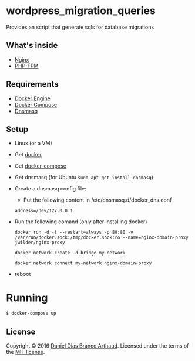 # wordpress_migration_queries

Provides an script that generate sqls for database migrations

## What's inside

* [Nginx](http://nginx.org/)
* [PHP-FPM](http://php-fpm.org/)

## Requirements

* [Docker Engine](https://docs.docker.com/installation/)
* [Docker Compose](https://docs.docker.com/compose/)
* [Dnsmasq](https://help.ubuntu.com/community/Dnsmasq)

## Setup
- Linux (or a VM)
- Get [docker](https://docker.com)
- Get [docker-compose](https://github.com/docker/compose)
- Get dnsmasq (for Ubuntu ```sudo apt-get install dnsmasq```)
- Create a dnsmasq config file:
  - Put the following content in /etc/dnsmasq.d/docker_dns.conf
  ```
  address=/dev/127.0.0.1
  ```
- Run the following comand (only after installing docker)

  ```
  docker run -d -t --restart=always -p 80:80 -v /var/run/docker.sock:/tmp/docker.sock:ro --name=nginx-domain-proxy jwilder/nginx-proxy
  ```

  ```
  docker network create -d bridge my-network
  ```

  ```
  docker network connect my-network nginx-domain-proxy
  ```

- reboot

# Running

```sh
$ docker-compose up
```

## License

Copyright &copy; 2016 [Daniel Dias Branco Arthaud](http://github.com/darthaud). Licensed under the terms of the [MIT license](LICENSE.md).
